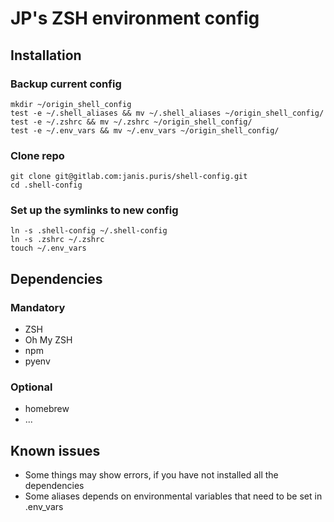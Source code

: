 # JP's ZSH environment config
## Installation
### Backup current config
```
mkdir ~/origin_shell_config
test -e ~/.shell_aliases && mv ~/.shell_aliases ~/origin_shell_config/
test -e ~/.zshrc && mv ~/.zshrc ~/origin_shell_config/
test -e ~/.env_vars && mv ~/.env_vars ~/origin_shell_config/
```
### Clone repo
```
git clone git@gitlab.com:janis.puris/shell-config.git
cd .shell-config
```
### Set up the symlinks to new config
```
ln -s .shell-config ~/.shell-config
ln -s .zshrc ~/.zshrc
touch ~/.env_vars
```
## Dependencies
### Mandatory
- ZSH
- Oh My ZSH
- npm
- pyenv

### Optional
- homebrew
- ...

## Known issues
- Some things may show errors, if you have not installed all the dependencies
- Some aliases depends on environmental variables that need to be set in .env_vars